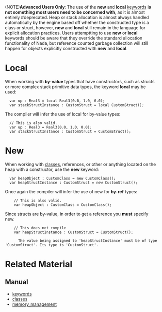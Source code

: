 (NOTE)**Advanced Users Only**: The use of the **new** and **local** [keywords](https://github.com/ZilchEngine/ZilchDocs/blob/master/zero_editor_documentation/zeromanual/nada_in_zero/keywords.markdown) __**is not something most users need to be concerned with**__, as it is almost entirely #deprecated. Heap or stack allocation is almost always handled automatically by the engine based off whether the constructed type is a class or struct, however, **new** and **local** still remain in the language for explicit allocation practices. Users attemptting to use **new** or **local** keywords should be aware that they override the standard allocation functionality of Nada, but reference counted garbage collection will still happen for objects explicitly constructed with **new** and **local**.

 # Local

When working with **by-value** types that have constructors, such as structs or more complex stack primitive data types, the keyword **local** may be used:

```lang=csharp
  var up : Real3 = local Real3(0.0, 1.0, 0.0);
  var stackStructInstance : CustomStruct = local CustomStruct();
```

The compiler will infer the use of local for by-value types:
```lang=csharp
  // This is also valid.
  var up : Real3 = Real3(0.0, 1.0, 0.0);
  var stackStructInstance : CustomStruct = CustomStruct();
```

 # New

When working with [classes](https://github.com/ZilchEngine/ZilchDocs/blob/master/zero_editor_documentation/zeromanual/nada_in_zero/classes.markdown), references, or other or anything located on the heap with a constructor, use the **new** keyword:

```lang=csharp
  var heapObject : CustomClass = new CustomClass();
  var heapStructInstance : CustomStruct = new CustomStruct();
```

Once again the compiler will infer the use of new for **by-ref** types:

```lang=csharp
    // This is also valid.
    var heapObject : CustomClass = CustomClass();
```

Since structs are by-value, in order to get a reference you **must** specify new.

```lang=csharp
    // This does not compile
    var heapStructInstance : CustomStruct = CustomStruct();
```

```name=Console Output
      The value being assigned to 'heapStructInstance' must be of type 'CustomStruct'. Its type is 'CustomStruct'.
```

 # Related Material
 ## Manual
- [keywords](https://github.com/ZilchEngine/ZilchDocs/blob/master/zero_editor_documentation/zeromanual/nada_in_zero/keywords.markdown)
- [classes](https://github.com/ZilchEngine/ZilchDocs/blob/master/zero_editor_documentation/zeromanual/nada_in_zero/classes.markdown)
- [memory_management](https://github.com/ZilchEngine/ZilchDocs/blob/master/zero_editor_documentation/zeromanual/nada_in_zero/memory_management.markdown) 

 